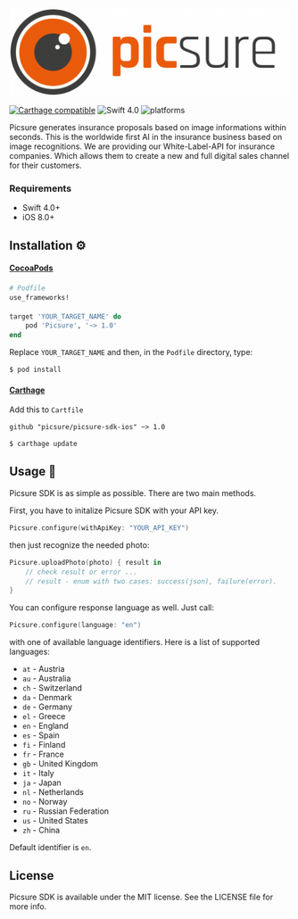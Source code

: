 <img src="assets/logo.png" alt="Picsure">

[![Carthage compatible](https://img.shields.io/badge/Carthage-compatible-4BC51D.svg?style=flat)](#carthage)
![Swift 4.0](https://img.shields.io/badge/Swift-3.0.x-orange.svg)
![platforms](https://img.shields.io/badge/platforms-iOS-lightgrey.svg)

Picsure generates insurance proposals based on image informations within seconds. This is the worldwide first AI in the insurance business based on image recognitions. We are providing our White-Label-API for insurance companies. Which allows them to create a new and full digital sales channel for their customers.

### Requirements ###

* Swift 4.0+
* iOS 8.0+

## Installation ⚙️ ##

#### [CocoaPods](https://guides.cocoapods.org/using/using-cocoapods.html)

```ruby
# Podfile
use_frameworks!

target 'YOUR_TARGET_NAME' do
    pod 'Picsure', '~> 1.0'
end
```

Replace `YOUR_TARGET_NAME` and then, in the `Podfile` directory, type:

```bash
$ pod install
```

#### [Carthage](https://github.com/Carthage/Carthage)

Add this to `Cartfile`

```
github "picsure/picsure-sdk-ios" ~> 1.0
```

```bash
$ carthage update
```

## Usage 🚀 ##

Picsure SDK is as simple as possible. There are two main methods.

First, you have to initalize Picsure SDK with your API key.

```swift
Picsure.configure(withApiKey: "YOUR_API_KEY")
```
then just recognize the needed photo:

```swift
Picsure.uploadPhoto(photo) { result in
    // check result or error ...
    // result - enum with two cases: success(json), failure(error).
}
```

You can configure response language as well. Just call:

```swift
Picsure.configure(language: "en")
```

with one of available language identifiers. Here is a list of supported languages:

- `at` - Austria
- `au` - Australia
- `ch` - Switzerland
- `da` - Denmark
- `de` - Germany
- `el` - Greece
- `en` - England
- `es` - Spain
- `fi` - Finland
- `fr` - France
- `gb` - United Kingdom
- `it` - Italy
- `ja` - Japan
- `nl` - Netherlands
- `no` - Norway
- `ru` - Russian Federation
- `us` - United States
- `zh` - China

Default identifier is `en`.

## License ##

Picsure SDK is available under the MIT license. See the LICENSE file for more info.
